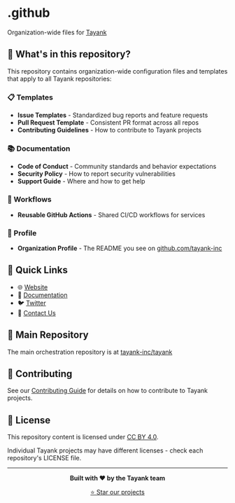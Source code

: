 # .github

Organization-wide files for [Tayank](https://github.com/tayank-inc)

## 📁 What's in this repository?

This repository contains organization-wide configuration files and templates that apply to all Tayank repositories:

### 📋 Templates

- **Issue Templates** - Standardized bug reports and feature requests
- **Pull Request Template** - Consistent PR format across all repos
- **Contributing Guidelines** - How to contribute to Tayank projects

### 📚 Documentation

- **Code of Conduct** - Community standards and behavior expectations
- **Security Policy** - How to report security vulnerabilities
- **Support Guide** - Where and how to get help

### 🤖 Workflows

- **Reusable GitHub Actions** - Shared CI/CD workflows for services

### 🎨 Profile

- **Organization Profile** - The README you see on [github.com/tayank-inc](https://github.com/tayank-inc)

## 🔗 Quick Links

- 🌐 [Website](https://tayank.com)
- 📖 [Documentation](https://docs.tayank.com)
- 🐦 [Twitter](https://twitter.com/tayankapp)
- 📧 [Contact Us](mailto:hello@tayank.com)

## 🚀 Main Repository

The main orchestration repository is at [tayank-inc/tayank](https://github.com/tayank-inc/tayank)

## 🤝 Contributing

See our [Contributing Guide](CONTRIBUTING.md) for details on how to contribute to Tayank projects.

## 📄 License

This repository content is licensed under [CC BY 4.0](https://creativecommons.org/licenses/by/4.0/).

Individual Tayank projects may have different licenses - check each repository's LICENSE file.

---

<div align="center">
  
**Built with ❤️ by the Tayank team**

[⭐ Star our projects](https://github.com/tayank-inc)

</div>